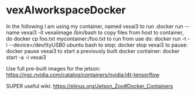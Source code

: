 # vexAIworkspaceDocker
In the following I am using my container, named vexai3 
to run :docker run --name vexai3 -it vexaiimage /bin/bash
to copy files from host to container, do docker cp foo.txt mycontainer:/foo.txt
to run from use do: docker run -t -i --device=/dev/ttyUSB0 ubuntu bash
to stop: docker stop vexai3
to pause: docker pause vexai3
to start a previously built docker container: docker start -a -i vexai3

Use full pre-built images for the jetson: https://ngc.nvidia.com/catalog/containers/nvidia:l4t-tensorflow

SUPER useful wiki: https://elinux.org/Jetson_Zoo#Docker_Containers
